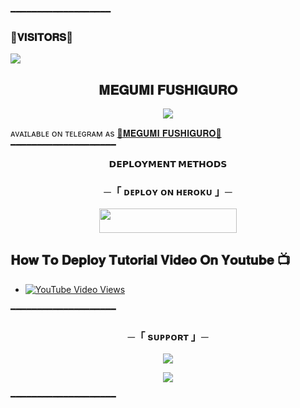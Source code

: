 ━━━━━━━━━━━━━━━━━━━
### 🍁𝐕𝐈𝐒𝐈𝐓𝐎𝐑𝐒🍁

<!--
**MEGUMI-FUSHIGURO/MEGUMI FUSHIGURO** is a ✨ _special_ ✨ repository because its `README.md` (this file) appears on your GitHub profile.


<p align="center">
    <b>ᴠɪsɪᴛᴏʀs</b><br>
 -->    <img align="middle" src="https://profile-counter.glitch.me/@Damn_neffex/count.svg" />
</p>




<h2 align="center">
    𝐌𝐄𝐆𝐔𝐌𝐈 𝐅𝐔𝐒𝐇𝐈𝐆𝐔𝐑𝐎
</h2>

<p align="center">
  <img src="https://graph.org/file/d874fc40ddf9ead0cad6b.jpg">
</p>

ᴀᴠᴀɪʟᴀʙʟᴇ ᴏɴ ᴛᴇʟᴇɢʀᴀᴍ ᴀs [🍁𝐌𝐄𝐆𝐔𝐌𝐈 𝐅𝐔𝐒𝐇𝐈𝐆𝐔𝐑𝐎🍁](https://t.me/@Damn_neffex)
━━━━━━━━━━━━━━━━━━━━



<p align="center">
<b>𝗗𝗘𝗣𝗟𝗢𝗬𝗠𝗘𝗡𝗧 𝗠𝗘𝗧𝗛𝗢𝗗𝗦</b>
</p>

<h3 align="center">
    ─「 ᴅᴇᴩʟᴏʏ ᴏɴ ʜᴇʀᴏᴋᴜ 」─
</h3>

<p align="center"><a href="https://dashboard.heroku.com/new?template=https://github.com/ansh224466/music-management"> <img src="https://img.shields.io/badge/Deploy%20On%20Heroku-darkred?style=for-the-badge&logo=heroku" width="220" height="38.45"/></a></p>

## 𝐇𝐨𝐰 𝐓𝐨 𝐃𝐞𝐩𝐥𝐨𝐲 𝐓𝐮𝐭𝐨𝐫𝐢𝐚𝐥 𝐕𝐢𝐝𝐞𝐨 𝐎𝐧 𝐘𝐨𝐮𝐭𝐮𝐛𝐞 📺
- [![YouTube Video Views](https://img.shields.io/youtube/views/MF1nsTAN_Ns?label=Tutorial+•+Heroku+•&style=social)](https://youtu.be/MF1nsTAN_Ns)

━━━━━━━━━━━━━━━━━━━━

<h3 align="center">
    ─「 sᴜᴩᴩᴏʀᴛ 」─
</h3>

<p align="center">
<a href="https://telegram.me/Flamexsupport"><img src="https://img.shields.io/badge/-Support%20Group-blue.svg?style=for-the-badge&logo=Telegram"></a>
</p>
<p align="center">
<a href="https://telegram.me/Flamexsupport"><img src="https://img.shields.io/badge/-Support%20Channel-blue.svg?style=for-the-badge&logo=Telegram"></a>
</p>

━━━━━━━━━━━━━━━━━━━━
